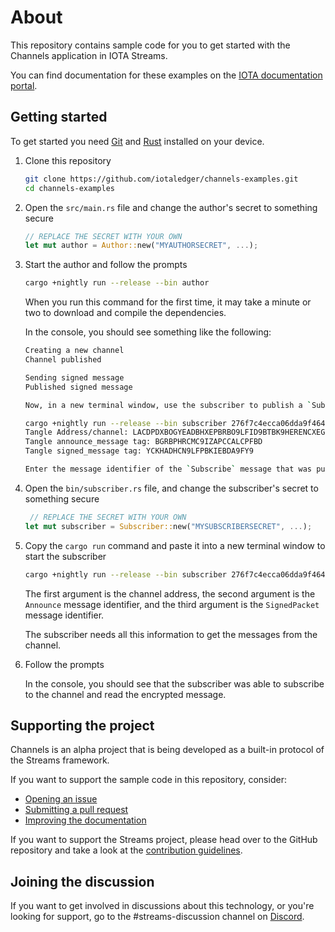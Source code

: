 # About

This repository contains sample code for you to get started with the Channels application in IOTA Streams.

You can find documentation for these examples on the [IOTA documentation portal](https://docs.iota.org/docs/channels/1.1/overview).

## Getting started

To get started you need [Git](https://git-scm.com/book/en/v2/Getting-Started-Installing-Git) and [Rust](https://www.rust-lang.org/tools/install) installed on your device.

1. Clone this repository

   ```bash
   git clone https://github.com/iotaledger/channels-examples.git
   cd channels-examples
   ```

2. Open the `src/main.rs` file and change the author's secret to something secure

   ```rust
   // REPLACE THE SECRET WITH YOUR OWN
   let mut author = Author::new("MYAUTHORSECRET", ...);
   ```

3. Start the author and follow the prompts

   ```bash
   cargo +nightly run --release --bin author
   ```

   When you run this command for the first time, it may take a minute or two to download and compile the dependencies.

   In the console, you should see something like the following:

   ```bash
   Creating a new channel
   Channel published

   Sending signed message
   Published signed message

   Now, in a new terminal window, use the subscriber to publish a `Subscribe` message on the channel

   cargo +nightly run --release --bin subscriber 276f7c4ecca06dda9f46480fae75364a0b8f995f9ffad7ab354c8fc806b4d7660000000000000000 bf48e8635ef335611e5db26e 6ae36d590eae46fe3b1fa219
   Tangle Address/channel: LACDPDXBOGYEADBHXEPBRBO9LFID9BTBK9HERENCXEGIZGIFZAVBHEKGF9RFZGUC9999999999999999
   Tangle announce_message tag: BGRBPHRCMC9IZAPCCALCPFBD
   Tangle signed_message tag: YCKHADHCN9LFPBKIEBDA9FY9

   Enter the message identifier of the `Subscribe` message that was published by the subscriber:
   ```

4. Open the `bin/subscriber.rs` file, and change the subscriber's secret to something secure

   ```rust
    // REPLACE THE SECRET WITH YOUR OWN
   let mut subscriber = Subscriber::new("MYSUBSCRIBERSECRET", ...);
   ```

5. Copy the `cargo run` command and paste it into a new terminal window to start the subscriber

   ```bash
   cargo +nightly run --release --bin subscriber 276f7c4ecca06dda9f46480fae75364a0b8f995f9ffad7ab354c8fc806b4d7660000000000000000 bf48e8635ef335611e5db26e 6ae36d590eae46fe3b1fa219
   ```

   The first argument is the channel address, the second argument is the `Announce` message identifier, and the third argument is the `SignedPacket` message identifier.

   The subscriber needs all this information to get the messages from the channel.

6. Follow the prompts

   In the console, you should see that the subscriber was able to subscribe to the channel and read the encrypted message.

## Supporting the project

Channels is an alpha project that is being developed as a built-in protocol of the Streams framework.

If you want to support the sample code in this repository, consider:

- [Opening an issue](https://github.com/iotaledger/channels-examples/issues/new/choose)
- [Submitting a pull request](https://github.com/iotaledger/channels-examples/compare)
- [Improving the documentation](https://github.com/iotaledger/documentation/tree/develop/channels)

If you want to support the Streams project, please head over to the GitHub repository and take a look at the [contribution guidelines](https://github.com/iotaledger/streams/blob/master/.github/CONTRIBUTING.md).

## Joining the discussion

If you want to get involved in discussions about this technology, or you're looking for support, go to the #streams-discussion channel on [Discord](https://discord.iota.org/).
